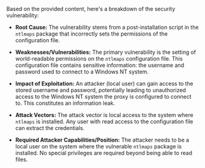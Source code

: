 Based on the provided content, here's a breakdown of the security vulnerability:

*   **Root Cause:** The vulnerability stems from a post-installation script in the `ntlmaps` package that incorrectly sets the permissions of the configuration file.

*   **Weaknesses/Vulnerabilities:** The primary vulnerability is the setting of world-readable permissions on the `ntlmaps` configuration file. This configuration file contains sensitive information: the username and password used to connect to a Windows NT system.

*   **Impact of Exploitation:** An attacker (local user) can gain access to the stored username and password, potentially leading to unauthorized access to the Windows NT system the proxy is configured to connect to. This constitutes an information leak.

*   **Attack Vectors:** The attack vector is local access to the system where `ntlmaps` is installed. Any user with read access to the configuration file can extract the credentials.

*   **Required Attacker Capabilities/Position:** The attacker needs to be a local user on the system where the vulnerable `ntlmaps` package is installed. No special privileges are required beyond being able to read files.